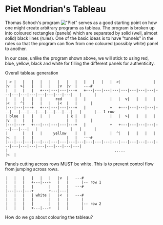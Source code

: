 # Piet Mondrian's Tableau

Thomas Schoch's program
!["Piet"](http://www.dangermouse.net/esoteric/piet/Piet-4.gif)
serves as a good starting point on how one might create arbitrary programs as
tableau.
The program is broken up into coloured rectangles (panels) which are separated
by solid (well, almost solid) black lines (rules).
One of the basic ideas is to have "tunnels" in the rules so that the program
can flow from one coloured (possibly white) panel to another.

In our case, unlike the program shown above, we will stick to using red, blue,
yellow, black and white for filling the different panels for authenticity.

Overall tableau generation

```
| > |   |   |   |   |   |   |   |   |   |   |   |  >|               |   |v  |  >|   |   |   |   |v  |v  |   ---#
|   |   |   |   +---|---|---|---+   +---|---|---|---|---|---|---|---|---|---|---|---|---|---|---|---|   |      |
|   |   |   |   |      red      |   |           |   |  v|   |   |   |   |<  |  ^|   |   |   |   |<  |   |      |
|---|---|---+   +---|---|---|---+   |           +   +---|---|---|---|---|---|---|---|---|---|---|---|   |      |-- 1 row
| blue  |   |   |   |       | k |   |           |   |  >|   |   |   |   |v  |   |   |               |   |      |
|---|---+   +---|---|---|---|---+   |           +   +---|---|---|---|---|---|---|   |               |   |      |
|       |   |   |     yellow    |   |           |  ^|   |   |   |   |   |<  |   |   |               |   |   ---#
|---|---|---|---|---|---|---|---|---|---|---|---|---|---|---|---|---|---|---|---|---|---|---|---|---|---|
|                                                 .....                                             |<  |
```

Panels cutting across rows MUST be white. This is to prevent control flow from
jumping across rows.

```
|   |   |   |   |   |   |v  |   ---#
|   |   |   +---|---+   |   |      |-- row 1
|   |   |   |       |   |   |   ---#
|---|---|---+       +---|---|
|   |   |   | white |   |<  |   ---#
|   |   |   |       |   |   |      |
|   |   |   |       |   |   |      |-- row 2
|   |   |   +---|---+   |   |      |
```

How do we go about colouring the tableau?

